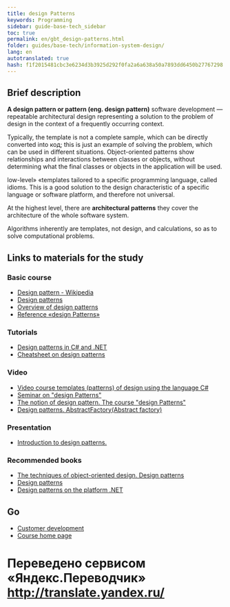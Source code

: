 ```yaml
--- 
title: design Patterns 
keywords: Programming 
sidebar: guide-base-tech_sidebar 
toc: true 
permalink: en/gbt_design-patterns.html 
folder: guides/base-tech/information-system-design/ 
lang: en 
autotranslated: true 
hash: f1f2015481cbc3e6234d3b3925d292f0fa2a6a638a50a7893dd6450b27767298 
--- 
```


## Brief description 

**A design pattern or pattern (eng. design pattern)** software development — repeatable architectural design representing a solution to the problem of design in the context of a frequently occurring context. 

Typically, the template is not a complete sample, which can be directly converted into код; this is just an example of solving the problem, which can be used in different situations. Object-oriented patterns show relationships and interactions between classes or objects, without determining what the final classes or objects in the application will be used. 

low-level» «templates tailored to a specific programming language, called idioms. This is a good solution to the design characteristic of a specific language or software platform, and therefore not universal. 

At the highest level, there are **architectural patterns** they cover the architecture of the whole software system. 

Algorithms inherently are templates, not design, and calculations, so as to solve computational problems. 
## Links to materials for the study 

### Basic course 

* [Design pattern - Wikipedia](https://ru.wikipedia.org/wiki/Шаблон_проектирования) 
* [Design patterns](https://refactoring.guru/ru/design-patterns) 
* [Overview of design patterns](http://citforum.ru/SE/project/pattern/index.shtml) 
* [Reference «design Patterns»](http://design-pattern.ru/) 

### Tutorials 

* [Design patterns in C# and .NET](https://metanit.com/sharp/patterns/) 
* [Cheatsheet on design patterns](https://habrahabr.ru/post/210288/) 

### Video 

* [Video course templates (patterns) of design using the language C#](https://www.youtube.com/playlist?list=PLtjuvkyFrt5Wjd-973N117XS7xuuoD6XM) 
* [Seminar on "design Patterns"](https://www.youtube.com/watch?v=ikD9OBQtpAk) 
* [The notion of design pattern. The course "design Patterns"](https://www.youtube.com/watch?v=gBRk8v4FJqY) 
* [Design patterns. AbstractFactory(Abstract factory)](https://www.youtube.com/watch?v=l9cfSg6gVe8&t=12s) 

### Presentation 

* [Introduction to design patterns.](http://ppt-online.org/34856) 

### Recommended books 

* [The techniques of object-oriented design. Design patterns](http://www.ozon.ru/context/detail/id/2457392/) 
* [Design patterns](http://www.ozon.ru/context/detail/id/31079082/) 
* [Design patterns on the platform .NET](http://www.ozon.ru/context/detail/id/33497715/) 

## Go 

* [Customer development](gbt_frontend.html) 
* [Course home page](gbt_landing-page.html) 



 # Переведено сервисом «Яндекс.Переводчик» http://translate.yandex.ru/